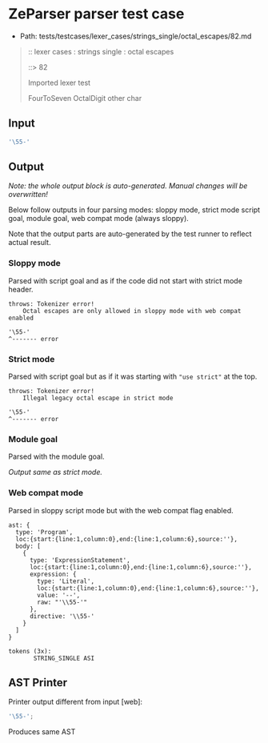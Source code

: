 # ZeParser parser test case

- Path: tests/testcases/lexer_cases/strings_single/octal_escapes/82.md

> :: lexer cases : strings single : octal escapes
>
> ::> 82
>
> Imported lexer test
>
> FourToSeven OctalDigit other char

## Input

`````js
'\55-'
`````

## Output

_Note: the whole output block is auto-generated. Manual changes will be overwritten!_

Below follow outputs in four parsing modes: sloppy mode, strict mode script goal, module goal, web compat mode (always sloppy).

Note that the output parts are auto-generated by the test runner to reflect actual result.

### Sloppy mode

Parsed with script goal and as if the code did not start with strict mode header.

`````
throws: Tokenizer error!
    Octal escapes are only allowed in sloppy mode with web compat enabled

'\55-'
^------- error
`````

### Strict mode

Parsed with script goal but as if it was starting with `"use strict"` at the top.

`````
throws: Tokenizer error!
    Illegal legacy octal escape in strict mode

'\55-'
^------- error
`````


### Module goal

Parsed with the module goal.

_Output same as strict mode._

### Web compat mode

Parsed in sloppy script mode but with the web compat flag enabled.

`````
ast: {
  type: 'Program',
  loc:{start:{line:1,column:0},end:{line:1,column:6},source:''},
  body: [
    {
      type: 'ExpressionStatement',
      loc:{start:{line:1,column:0},end:{line:1,column:6},source:''},
      expression: {
        type: 'Literal',
        loc:{start:{line:1,column:0},end:{line:1,column:6},source:''},
        value: '--',
        raw: "'\\55-'"
      },
      directive: '\\55-'
    }
  ]
}

tokens (3x):
       STRING_SINGLE ASI
`````


## AST Printer

Printer output different from input [web]:

````js
'\55-';
````

Produces same AST
